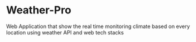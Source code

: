 # Weather-Pro
Web Application that show the real time monitoring climate based on every location using weather API and web tech stacks 
